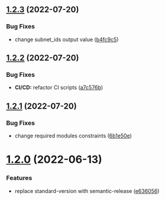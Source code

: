 ## [1.2.3](https://github.com/cktf/terraform-hcloud-network/compare/1.2.2...1.2.3) (2022-07-20)


### Bug Fixes

* change subnet_ids output value ([b4fc9c5](https://github.com/cktf/terraform-hcloud-network/commit/b4fc9c5b215d7d56a5ca70c2352c15d43b03884e))

## [1.2.2](https://github.com/cktf/terraform-hcloud-network/compare/1.2.1...1.2.2) (2022-07-20)


### Bug Fixes

* **CI/CD:** refactor CI scripts ([a7c576b](https://github.com/cktf/terraform-hcloud-network/commit/a7c576bd101cdc55e056c0aed22776b677a1f7fc))

## [1.2.1](https://github.com/cktf/terraform-hcloud-network/compare/1.2.0...1.2.1) (2022-07-20)


### Bug Fixes

* change required modules constraints ([6b1e50e](https://github.com/cktf/terraform-hcloud-network/commit/6b1e50e226b0404162e938c8e686e873d039b536))

# [1.2.0](https://github.com/cktf/terraform-hcloud-network/compare/1.1.0...1.2.0) (2022-06-13)


### Features

* replace standard-version with semantic-release ([e636056](https://github.com/cktf/terraform-hcloud-network/commit/e63605660e737616977715f5fa7dffa7c2a25fd4))
